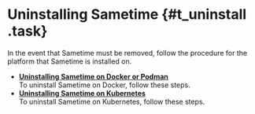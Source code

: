 # Uninstalling Sametime {#t_uninstall .task}

In the event that Sametime must be removed, follow the procedure for the platform that Sametime is installed on.

-   **[Uninstalling Sametime on Docker or Podman](t_uninstall_docker.md)**  
 To uninstall Sametime on Docker, follow these steps.
-   **[Uninstalling Sametime on Kubernetes](t_uninstall_k8.md)**  
To uninstall Sametime on Kubernetes, follow these steps.
